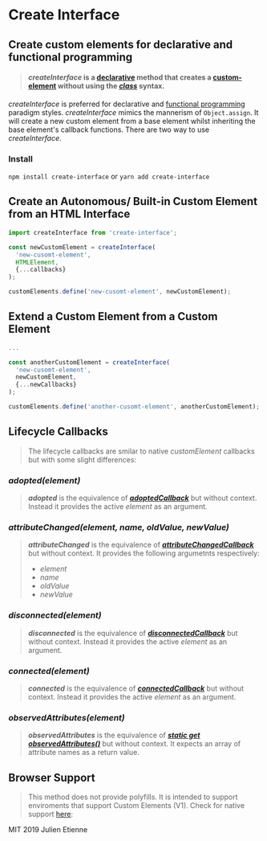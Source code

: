 # Create Interface

## Create custom elements for declarative and functional programming

> #### _createInterface_ is a [declarative](https://en.wikipedia.org/wiki/Declarative_programming) method that creates a [custom-element](https://developer.mozilla.org/en-US/docs/Web/Web_Components/Using_custom_elements) without using the [_class_](https://developer.mozilla.org/en-US/docs/Web/JavaScript/Reference/Classes) syntax.

_createInterface_ is preferred for declarative and [functional programming](https://wiki.haskell.org/Functional_programming#Features_of_functional_languages) paradigm styles. _createInterface_ mimics the mannerism of 
`Object.assign`. It will create a new custom element from a base element whilst inheriting the base element's callback functions. 
There are two way to use _createInterface_.

### Install 
`npm install create-interface` or `yarn add create-interface`

## Create an Autonomous/ Built-in Custom Element from an HTML Interface
```javascript 
import createInterface from 'create-interface';

const newCustomElement = createInterface(
  'new-cusomt-element', 
  HTMLElement, 
  {...callbacks}
);

customElements.define('new-cusomt-element', newCustomElement); 

```
## Extend a Custom Element from a Custom Element 
```javascript 
...

const anotherCustomElement = createInterface(
  'new-cusomt-element',
  newCustomElement,
  {...newCallbacks}
);

customElements.define('another-cusomt-element', anotherCustomElement); 
```

## Lifecycle Callbacks

> The lifecycle callbacks are smilar to native _customElement_ callbacks but with some slight differences:

 ### _adopted(element)_
> **_adopted_**  is the equivalence of [**_adoptedCallback_**](https://developer.mozilla.org/en-US/docs/Web/Web_Components/Using_custom_elements#Using_the_lifecycle_callbacks) but without context. Instead it provides the active _element_ as an argument.

 ### _attributeChanged(element, name, oldValue, newValue)_
> **_attributeChanged_** is the equivalence of [**_attributeChangedCallback_**](https://developer.mozilla.org/en-US/docs/Web/Web_Components/Using_custom_elements#Using_the_lifecycle_callbacks) but without context. It provides the following argumetnts respectively: 
> - _element_
> - _name_ 
> - _oldValue_
> - _newValue_


 ### _disconnected(element)_
> **_disconnected_**  is the equivalence of [**_disconnectedCallback_**](https://developer.mozilla.org/en-US/docs/Web/Web_Components/Using_custom_elements#Using_the_lifecycle_callbacks) but without context. Instead it provides the active _element_ as an argument.

 ### _connected(element)_
> **_connected_**  is the equivalence of [**_connectedCallback_**](https://developer.mozilla.org/en-US/docs/Web/Web_Components/Using_custom_elements#Using_the_lifecycle_callbacks) but without context. Instead it provides the active _element_ as an argument.

 ### _observedAttributes(element)_
> **_observedAttributes_**  is the equivalence of [**_static get observedAttributes()_**](https://developer.mozilla.org/en-US/docs/Web/Web_Components/Using_custom_elements#Using_the_lifecycle_callbacks) but without context. It expects an array of attribute names as a return value.

 ## Browser Support
> This method does not provide polyfills. It is intended to support enviroments that support Custom Elements (V1).
Check for native support [here](https://caniuse.com/#feat=custom-elementsv1):

MIT 2019 Julien Etienne
